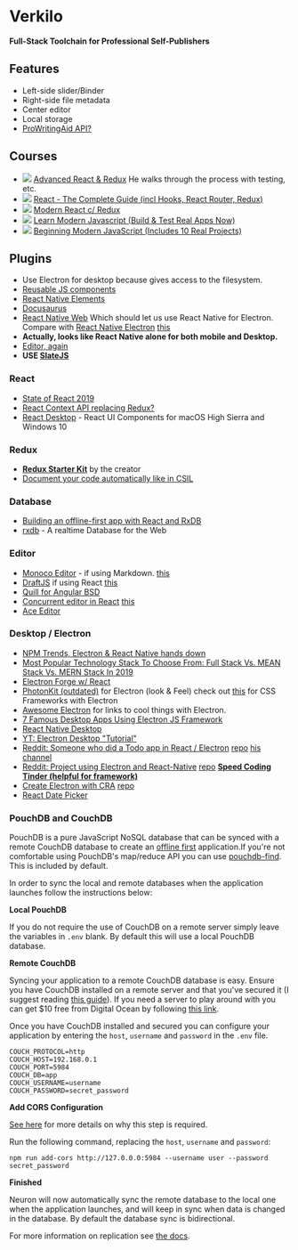 # Verkilo

**Full-Stack Toolchain for Professional Self-Publishers**

## Features

* Left-side slider/Binder
* Right-side file metadata
* Center editor
* Local storage
* [ProWritingAid API?](https://prowritingaid.com/en/App/API)

## Courses

* ![](https://img.shields.io/static/v1?label=todo&message=in-progress&color=green) [Advanced React & Redux](https://www.udemy.com/course/react-redux-tutorial/) He walks through the process with testing, etc.
* ![](https://img.shields.io/static/v1?label=todo&message=not%20started&color=blueviolet) [React - The Complete Guide (incl Hooks, React Router, Redux)](https://www.udemy.com/react-the-complete-guide-incl-redux/learn/lecture/8268510)
* ![](https://img.shields.io/static/v1?label=todo&message=not%20started&color=blueviolet) [Modern React c/ Redux](https://www.udemy.com/react-redux/learn/lecture/12531044#overview)
* ![](https://img.shields.io/static/v1?label=todo&message=not%20purchased&color=grey) [Learn Modern Javascript (Build & Test Real Apps Now)](https://www.udemy.com/modern-javascript-from-the-beginning/)
* ![](https://img.shields.io/static/v1?label=todo&message=not%20purchased&color=grey) [Beginning Modern JavaScript (Includes 10 Real Projects)](https://www.udemy.com/modern-javascript-from-the-beginning/)


## Plugins

* Use Electron for desktop because gives access to the filesystem.
* [Reusable JS components](https://github.com/teambit/bit)
* [React Native Elements](https://react-native-training.github.io/react-native-elements/)
* [Docusaurus](https://docusaurus.io/)
* [React Native Web](https://github.com/necolas/react-native-web) Which should let us use React Native for Electron. Compare with [React Native Electron](https://github.com/PaulLeCam/react-native-electron/) [this](https://github.com/necolas/react-native-web/issues/1148)
* **Actually, looks like React Native alone for both mobile and Desktop.**
* [Editor, again](https://medium.com/better-programming/lets-build-a-customizable-rich-text-editor-with-slate-and-react-beefd5d441f2)
* **USE [SlateJS](https://docs.slatejs.org/)**

### React

* [State of React 2019](https://blog.bitsrc.io/state-of-react-state-management-in-2019-779647206bbc)
* [React Context API replacing Redux?](https://blog.bitsrc.io/react-context-api-a-replacement-for-redux-6e20790492b3)
* [React Desktop](https://github.com/gabrielbull/react-desktop) - React UI Components for macOS High Sierra and Windows 10

### Redux

* **[Redux Starter Kit](https://redux-starter-kit.js.org/)** by the creator
* [Document your code automatically like in CSIL](https://react-styleguidist.js.org/)

### Database
* [Building an offline-first app with React and RxDB](https://blog.logrocket.com/building-an-offline-first-app-with-react-and-rxdb-e97a1fa64356)
* [rxdb](https://github.com/pubkey/rxdb) - A realtime Database for the Web

### Editor
* [Monoco Editor](https://microsoft.github.io/monaco-editor/index.html) - if using Markdown. [this](https://github.com/Microsoft/monaco-editor)
* [DraftJS](https://draftjs.org/) if using React [this](https://jpuri.github.io/react-draft-wysiwyg/#/)
* [Quill for Angular BSD](https://github.com/KillerCodeMonkey/ngx-quill)
* [Concurrent editor in React](https://medium.com/@ethanryan/making-a-simple-real-time-collaboration-app-with-react-node-express-and-yjs-a261597fdd44) [this](https://hackernoon.com/building-conclave-a-decentralized-real-time-collaborative-text-editor-a6ab438fe79f)
* [Ace Editor](https://github.com/securingsincity/react-ace)

### Desktop / Electron

* [NPM Trends, Electron & React Native hands down](https://www.npmtrends.com/react-desktop-vs-electron-vs-electron-forge-vs-electron-compile-vs-electron-packager-vs-react-native)
* [Most Popular Technology Stack To Choose From: Full Stack Vs. MEAN Stack Vs. MERN Stack In 2019](https://hackernoon.com/most-popular-technology-stack-to-choose-from-full-stack-vs-mean-stack-vs-mern-stack-in-2019-d12c0a17439a)
* [Electron Forge w/ React](https://electronforge.io/templates)
* [PhotonKit (outdated)](http://photonkit.com/) for Electron (look & Feel) check out [this](https://discuss.atom.io/t/what-framework-you-are-using-to-style-your-electron-app/60199/2) for CSS Frameworks with Electron
* [Awesome Electron](https://github.com/sindresorhus/awesome-electron) for links to cool things with Electron.
* [7 Famous Desktop Apps Using Electron JS Framework](https://brainhub.eu/blog/electron-framework-example-apps/)
* [React Native Desktop](https://github.com/status-im/react-native-desktop)
* [YT: Electron Desktop "Tutorial"](https://www.youtube.com/watch?v=CmsA5CfQNN8)
* [Reddit: Someone who did a Todo app in React / Electron](https://www.reddit.com/r/reactjs/comments/cl8wyu/made_my_first_desktop_app_using_electron_and/) [repo](https://github.com/karlhadwen/todoist) [his channel](https://www.youtube.com/channel/UC1DUQiZduv_yNZy0O7n_iHA)
* [Reddit: Project using Electron and React-Native](https://www.reddit.com/r/reactjs/comments/a1pue3/buttercup_free_opensource_password_manager_built/) [repo](https://github.com/buttercup/buttercup-desktop) **[Speed Coding Tinder (helpful for framework)](https://www.youtube.com/watch?v=wLGM04oi_wE)**
* [Create Electron with CRA](https://www.freecodecamp.org/news/building-an-electron-application-with-create-react-app-97945861647c/) [repo](https://github.com/csepulv/electron-with-create-react-app)
* [React Date Picker](https://airbnb.io/react-dates/?path=/story/daterangepicker-drp--default)

### PouchDB and CouchDB

PouchDB is a pure JavaScript NoSQL database that can be synced with a remote CouchDB database to create an [offline first](http://offlinefirst.org/) application.If you're not comfortable using PouchDB's map/reduce API you can use [pouchdb-find](https://github.com/nolanlawson/pouchdb-find). This is included by default.

In order to sync the local and remote databases when the application launches follow the instructions below:

**Local PouchDB**

If you do not require the use of CouchDB on a remote server simply leave the variables in `.env` blank. By default this will use a local PouchDB database.

**Remote CouchDB**

Syncing your application to a remote CouchDB database is easy. Ensure you have CouchDB installed on a remote server and that you've secured it (I suggest reading [this guide](http://guide.couchdb.org/draft/security.html)). If you need a server to play around with you can get $10 free from Digital Ocean by following [this link](https://m.do.co/c/dde4646baa31).

Once you have CouchDB installed and secured you can configure your application by entering the `host`, `username` and `password` in the `.env` file.

    COUCH_PROTOCOL=http
    COUCH_HOST=192.168.0.1
    COUCH_PORT=5984
    COUCH_DB=app
    COUCH_USERNAME=username
    COUCH_PASSWORD=secret_password

**Add CORS Configuration**

[See here](https://github.com/pouchdb/add-cors-to-couchdb) for more details on why this step is required.

Run the following command, replacing the `host`, `username` and `password`:

    npm run add-cors http://127.0.0.0:5984 --username user --password secret_password

**Finished**

Neuron will now automatically sync the remote database to the local one when the application launches, and will keep in sync when data is changed in the database. By default the database sync is bidirectional.

For more information on replication see [the docs](https://pouchdb.com/guides/replication.html).
